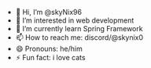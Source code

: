 - 👋 Hi, I’m @skyNix96
- 👀 I’m interested in web development
- 🌱 I’m currently learn Spring Framework
- 📫 How to reach me: discord/@skynix0
- 😄 Pronouns: he/him
- ⚡ Fun fact: i love cats

